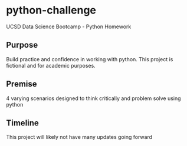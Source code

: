 # python-challenge

UCSD Data Science Bootcamp - Python Homework

## Purpose
Build practice and confidence in working with python. This project is fictional and for academic purposes.

## Premise
4 varying scenarios designed to think critically and problem solve using python

## Timeline
This project will likely not have many updates going forward
